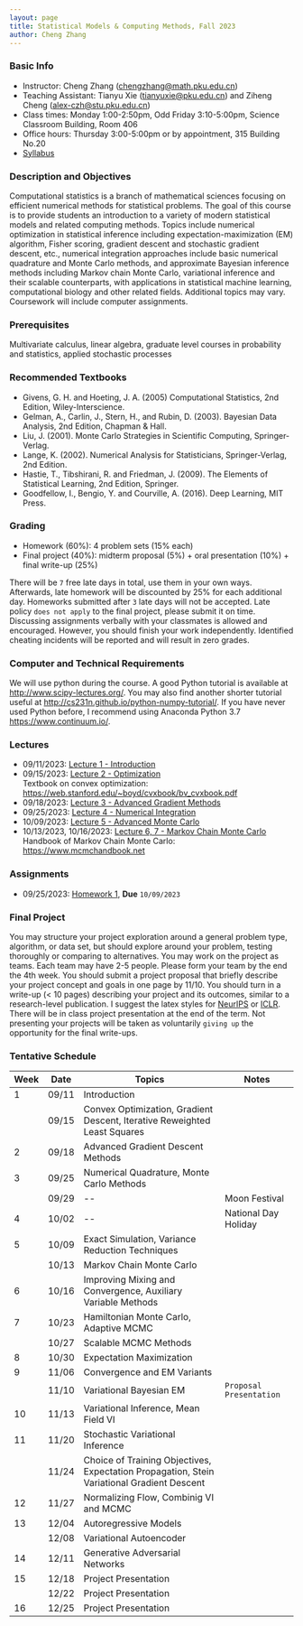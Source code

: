 ```yaml
---
layout: page
title: Statistical Models & Computing Methods, Fall 2023
author: Cheng Zhang
---
```



### Basic Info
- Instructor: Cheng Zhang (<chengzhang@math.pku.edu.cn>)
- Teaching Assistant: Tianyu Xie (<tianyuxie@pku.edu.cn>) and Ziheng Cheng (<alex-czh@stu.pku.edu.cn>)
- Class times: Monday 1:00-2:50pm, Odd Friday 3:10-5:00pm, Science Classroom Building, Room 406  
- Office hours: Thursday 3:00-5:00pm or by appointment, 315 Building No.20
- [Syllabus]({{sites.baseurl}}/courses/Syllabus-smcm-f23.pdf)
  
### Description and Objectives
Computational statistics is a branch of mathematical sciences focusing on efficient numerical methods for statistical problems. The goal of this course is to provide students an introduction to a variety of modern statistical models and related computing methods. Topics include numerical optimization in statistical inference including expectation-maximization (EM) algorithm, Fisher scoring, gradient descent and stochastic gradient descent, etc., numerical integration approaches include basic numerical quadrature and Monte Carlo methods, and approximate Bayesian inference methods including Markov chain Monte Carlo, variational inference and their scalable counterparts, with applications in statistical machine learning, computational biology and other related fields. Additional topics may vary. Coursework will include computer assignments.

### Prerequisites
Multivariate calculus, linear algebra, graduate level courses in probability and statistics, applied stochastic processes

### Recommended Textbooks
- Givens, G. H. and Hoeting, J. A. (2005) Computational Statistics, 2nd Edition, Wiley-Interscience.
- Gelman, A., Carlin, J., Stern, H., and Rubin, D. (2003). Bayesian Data Analysis, 2nd Edition, Chapman & Hall.
- Liu, J. (2001). Monte Carlo Strategies in Scientific Computing, Springer-Verlag.
- Lange, K. (2002). Numerical Analysis for Statisticians, Springer-Verlag, 2nd Edition.
- Hastie, T., Tibshirani, R. and Friedman, J. (2009). The Elements of Statistical Learning, 2nd Edition, Springer.
- Goodfellow, I., Bengio, Y. and Courville, A. (2016). Deep Learning, MIT Press.

### Grading
- Homework (60%): 4 problem sets (15% each)
- Final project (40%): midterm proposal (5%) + oral presentation (10%) + final write-up (25%)

There will be `7` free late days in total, use them in your own ways. Afterwards, late homework will be discounted by 25% for each additional day. Homeworks submitted after `3` late days will not be accepted. Late policy `does not apply` to the final project, please submit it on time. Discussing assignments verbally with your classmates is allowed and encouraged. However, you should finish your work independently. Identified cheating incidents will be reported and will result in zero grades.

### Computer and Technical Requirements

We will use python during the course. A good Python tutorial is available at <http://www.scipy-lectures.org/>. You may also find another shorter tutorial useful at <http://cs231n.github.io/python-numpy-tutorial/>. If you have never used Python before, I recommend using Anaconda Python 3.7 <https://www.continuum.io/>.

### Lectures
- 09/11/2023: [Lecture 1 - Introduction]({{sites.baseurl}}/static/slides/smcm_fall23/lec01.pdf)
- 09/15/2023: [Lecture 2 - Optimization]({{sites.baseurl}}/static/slides/smcm_fall23/lec02.pdf)   
  Textbook on convex optimization: <https://web.stanford.edu/~boyd/cvxbook/bv_cvxbook.pdf> 
- 09/18/2023: [Lecture 3 - Advanced Gradient Methods]({{sites.baseurl}}/static/slides/smcm_fall23/lec03.pdf) 
- 09/25/2023: [Lecture 4 - Numerical Integration]({{sites.baseurl}}/static/slides/smcm_fall23/lec04.pdf)
- 10/09/2023: [Lecture 5 - Advanced Monte Carlo]({{sites.baseurl}}/static/slides/smcm_fall23/lec05.pdf)  
- 10/13/2023, 10/16/2023: [Lecture 6, 7 - Markov Chain Monte Carlo]({{sites.baseurl}}/static/slides/smcm_fall23/lec0607.pdf)  
  Handbook of Markov Chain Monte Carlo: <https://www.mcmchandbook.net>  

### Assignments
- 09/25/2023: [Homework 1]({{sites.baseurl}}/static/slides/smcm_fall23/hw01.pdf), **Due** `10/09/2023`


### Final Project
You may structure your project exploration around a general problem type, algorithm, or data set, but should explore around your problem, testing thoroughly or comparing to alternatives. You may work on the project as teams. Each team may have 2-5 people. Please form your team by the end the 4th week. You should submit a project proposal that briefly describe your project concept and goals in one page by 11/10. You should turn in a write-up (< 10 pages) describing your project and its outcomes, similar to a research-level publication. I suggest the latex styles for [NeurIPS](https://nips.cc/Conferences/2019/PaperInformation/StyleFiles) or [ICLR](https://iclr.cc/Conferences/2019/CallForPapers). There will be in class project presentation at the end of the term. Not presenting your projects will be taken as voluntarily `giving up` the opportunity for the final write-ups.



### Tentative Schedule

| Week  | Date | Topics       |    Notes   |
| ----- |------| -----        |   -----    |
| 1     |09/11 | Introduction |            |
|       |09/15 | Convex Optimization, Gradient Descent, Iterative Reweighted Least Squares|   |
| 2     |09/18 | Advanced Gradient Descent Methods |      |
| 3     |09/25 | Numerical Quadrature, Monte Carlo Methods|  <!--PS1 out, due 10/14-->
|       |09/29 |  --              |  Moon Festival |
| 4     |10/02 |  --              | National Day Holiday |
| 5     |10/09 | Exact Simulation, Variance Reduction Techniques|    |
|       |10/13 | Markov Chain Monte Carlo |     |
| 6     |10/16 | Improving Mixing and Convergence, Auxiliary Variable Methods |   |
| 7     |10/23 | Hamiltonian Monte Carlo, Adaptive MCMC|       <!--PS2 out, due 10/23-->
|       |10/27 | Scalable MCMC Methods|     |
| 8     |10/30 | Expectation Maximization |       |
| 9     |11/06 | Convergence and EM Variants |         |
|       |11/10 | Variational Bayesian EM |  `Proposal Presentation`
| 10    |11/13 | Variational Inference, Mean Field VI |        
| 11    |11/20 | Stochastic Variational Inference |      |
|       |11/24 | Choice of Training Objectives, Expectation Propagation, Stein Variational Gradient Descent |      |
| 12    |11/27 | Normalizing Flow, Combinig VI and MCMC |        
| 13    |12/04 | Autoregressive Models |          |
|       |12/08 | Variational Autoencoder |       |
| 14    |12/11 | Generative Adversarial Networks  |    |
| 15    |12/18 | Project Presentation  |     |
|       |12/22 | Project Presentation  |     |
| 16    |12/25 | Project Presentation  |    |